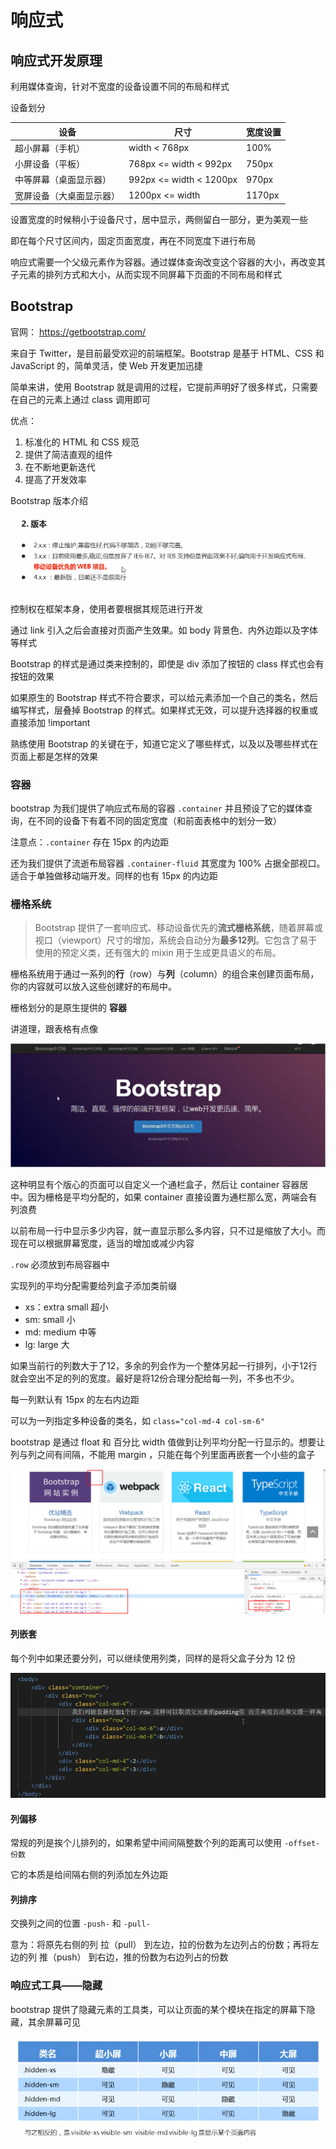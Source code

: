 # 响应式

## 响应式开发原理

利用媒体查询，针对不宽度的设备设置不同的布局和样式

设备划分

| 设备                     | 尺寸                    | 宽度设置 |
| ------------------------ | ----------------------- | -------- |
| 超小屏幕（手机）         | width < 768px           | 100%     |
| 小屏设备（平板）         | 768px <= width < 992px  | 750px    |
| 中等屏幕（桌面显示器）   | 992px <= width < 1200px | 970px    |
| 宽屏设备（大桌面显示器） | 1200px <= width         | 1170px   |

设置宽度的时候稍小于设备尺寸，居中显示，两侧留白一部分，更为美观一些

即在每个尺寸区间内，固定页面宽度，再在不同宽度下进行布局

响应式需要一个父级元素作为容器。通过媒体查询改变这个容器的大小，再改变其子元素的排列方式和大小，从而实现不同屏幕下页面的不同布局和样式

## Bootstrap

官网： https://getbootstrap.com/ 

来自于 Twitter，是目前最受欢迎的前端框架。Bootstrap 是基于 HTML、CSS 和 JavaScript 的，简单灵活，使 Web 开发更加迅捷

简单来讲，使用 Bootstrap 就是调用的过程，它提前声明好了很多样式，只需要在自己的元素上通过 class 调用即可

优点：

1. 标准化的 HTML 和 CSS 规范
2. 提供了简洁直观的组件
3. 在不断地更新迭代
4. 提高了开发效率

Bootstrap 版本介绍

![version](images/Bootstrap版本介绍.png)

控制权在框架本身，使用者要根据其规范进行开发

通过 link 引入之后会直接对页面产生效果。如 body 背景色、内外边距以及字体等样式

Bootstrap 的样式是通过类来控制的，即使是 div 添加了按钮的 class 样式也会有按钮的效果

如果原生的 Bootstrap 样式不符合要求，可以给元素添加一个自己的类名，然后编写样式，层叠掉 Bootstrap 的样式。如果样式无效，可以提升选择器的权重或直接添加 !important 

熟练使用 Bootstrap 的关键在于，知道它定义了哪些样式，以及以及哪些样式在页面上都是怎样的效果

### 容器

bootstrap 为我们提供了响应式布局的容器 `.container` 并且预设了它的媒体查询，在不同的设备下有着不同的固定宽度（和前面表格中的划分一致）

注意点：`.container` 存在 15px 的内边距

还为我们提供了流逝布局容器 `.container-fluid` 其宽度为 100% 占据全部视口。适合于单独做移动端开发。同样的也有 15px 的内边距

### 栅格系统

> Bootstrap 提供了一套响应式、移动设备优先的**流式栅格系统**，随着屏幕或视口（viewport）尺寸的增加，系统会自动分为**最多12列**。它包含了易于使用的预定义类，还有强大的 mixin 用于生成更具语义的布局。 

栅格系统用于通过一系列的**行**（row）与**列**（column）的组合来创建页面布局，你的内容就可以放入这些创建好的布局中。 

栅格划分的是原生提供的 **容器**

讲道理，跟表格有点像

![布局](images/栅格布局.png)

这种明显有个版心的页面可以自定义一个通栏盒子，然后让 container 容器居中。因为栅格是平均分配的，如果 container 直接设置为通栏那么宽，两端会有列浪费

以前布局一行中显示多少内容，就一直显示那么多内容，只不过是缩放了大小。而现在可以根据屏幕宽度，适当的增加或减少内容

`.row` 必须放到布局容器中

实现列的平均分配需要给列盒子添加类前缀

- xs：extra small 超小
- sm: small 小
- md: medium 中等
- lg: large 大

如果当前行的列数大于了12，多余的列会作为一个整体另起一行排列，小于12行就会空出不足的列的宽度。最好是将12份合理分配给每一列，不多也不少。

每一列默认有 15px 的左右内边距

可以为一列指定多种设备的类名，如 `class="col-md-4 col-sm-6"`

bootstrap 是通过 float 和 百分比 width 值做到让列平均分配一行显示的。想要让列与列之间有间隔，不能用 margin ，只能在每个列里面再嵌套一个小些的盒子

![列间隙](images/列间隙.png)

#### 列嵌套

每个列中如果还要分列，可以继续使用列类，同样的是将父盒子分为 12 份

![列嵌套](images/列嵌套.png)

#### 列偏移

常规的列是挨个儿排列的，如果希望中间间隔整数个列的距离可以使用 `-offset-份数` 

它的本质是给间隔右侧的列添加左外边距

#### 列排序

交换列之间的位置 `-push-` 和 `-pull-`

意为：将原先右侧的列 拉（pull） 到左边，拉的份数为左边列占的份数；再将左边的列 推（push） 到右边，推的份数为右边列占的份数

### 响应式工具——隐藏

bootstrap 提供了隐藏元素的工具类，可以让页面的某个模块在指定的屏幕下隐藏，其余屏幕可见

![隐藏](images/隐藏工具类.png)

